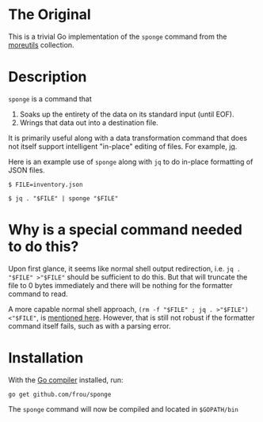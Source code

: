 # The Original

This is a trivial Go implementation of the `sponge` command from the [moreutils](https://joeyh.name/code/moreutils/) collection.

# Description

`sponge` is a command that

1. Soaks up the entirety of the data on its standard input (until EOF).
2. Wrings that data out into a destination file.

It is primarily useful along with a data transformation command that does not itself support intelligent "in-place" editing of files. For example, [jq](https://stedolan.github.io/jq/).

Here is an example use of `sponge` along with `jq` to do in-place formatting of JSON files.

    $ FILE=inventory.json

    $ jq . "$FILE" | sponge "$FILE"

# Why is a special command needed to do this?

Upon first glance, it seems like normal shell output redirection, i.e. `jq . "$FILE" >"$FILE"` should be sufficient to do this. But that will truncate the file to 0 bytes immediately and there will be nothing for the formatter command to read.

A more capable normal shell approach, `(rm -f "$FILE" ; jq . >"$FILE") <"$FILE"`, is [mentioned here](https://github.com/kkinnear/zprint/issues/159#issuecomment-720005601). However, that is still not robust if the formatter command itself fails, such as with a parsing error.

# Installation

With the [Go compiler](https://golang.org/dl/) installed, run:

`go get github.com/frou/sponge`

The `sponge` command will now be compiled and located in `$GOPATH/bin`
